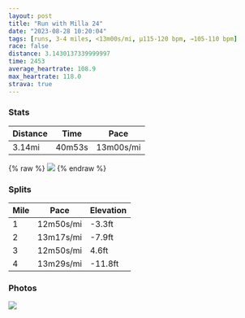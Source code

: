 ```yaml
---
layout: post
title: "Run with Milla 24"
date: "2023-08-28 10:20:04"
tags: [runs, 3-4 miles, <13m00s/mi, μ115-120 bpm, →105-110 bpm]
race: false
distance: 3.1430137339999997
time: 2453
average_heartrate: 108.9
max_heartrate: 118.0
strava: true
---
```


### Stats

| Distance | Time | Pace |
|----------|------|------|
|3.14mi|40m53s|13m00s/mi|

{% raw %}
<img src='https://maps.googleapis.com/maps/api/staticmap?maptype=roadmap&path=enc:qbgtFhuvbMPqA?QXaCTc@`@?l@Hr@T`AJzBj@lA\rAd@|Bf@~@Xb@FhDdAhCn@hATb@Nf@H`@LrCt@f@R`H~A|@XbFnAh@Rf@Hv@TjA^nKjCZLd@H@A@CCAW?mB[s@U{IyBuCy@CECBEEyAa@_AUWAaBe@}@S}@e@}@SiDaAaASwCw@_@IoA]k@Uq@Ow@UwBc@{@]CBLIGBMGsBc@oBi@qCi@s@YuBg@kBk@iCk@w@Y{@OmAa@sEiA_D}@QC?DJDrBd@ZJfDz@RB|@TfCf@lDfA^FtBl@xAR~Ad@ZNjEfATJ`B`@tAb@z@TD?AG[IoB]_AWc@QsAYgBi@{Dw@oA]WAo@KEDSp@MN[XGRIj@&key=AIzaSyC1MId7bFpkLXNAaYhBSTb8jLyiSqzbDtM&size=800x800&markers=color:yellow|label:S|40.18233,-74.01317&markers=color:green|label:F|40.182129999999994,-74.01270999999998'>
{% endraw %}

### Splits

| Mile | Pace | Elevation |
|------|------|-----------|
|1|12m50s/mi|-3.3ft|
|2|13m17s/mi|-7.9ft|
|3|12m50s/mi|4.6ft|
|4|13m29s/mi|-11.8ft|

### Photos
<img src='https://dgtzuqphqg23d.cloudfront.net/uy6ikg_8NTn1qbps2wa4a8OEoTdz3j2KGW0wUpJnURM-619x768.jpg'>
